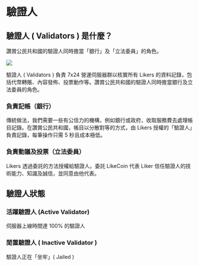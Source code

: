 # 驗證人

## 驗證人 \( Validators \) 是什麼？

讚賞公民共和國的驗證人同時擔當「銀行」及「立法委員」的角色。

![](https://downloads.intercomcdn.com/i/o/171690041/6511ab8dc89664869d5777c8/LikeCoin_AD78_PostList_1213.png)

驗證人 \( Validators \) 負責 7x24 營運伺服器群以核實所有 Likers 的資料記錄，包括代幣轉賬、內容發佈、投票動作等。讚賞公民共和國的驗證人同時擔當銀行及立法委員的角色。

### **負責記帳（銀行）**

傳統做法，我們需要一些有公信力的機構，例如銀行或政府，收取服務費去處理帳目記錄。在讚賞公民共和國，帳目以分散對等的方式，由 Likers 授權的「驗證人」負責記錄，每筆操作只需 5 秒且成本極低。

### **負責動議及投票（立法委員）**

Likers 透過委託的方法授權給驗證人。委託 LikeCoin 代表 Liker 信任驗證人的技術能力、知識及誠信，並同意由他代表。

## 驗證人狀態

### 活躍驗證人 \(Active Validator\) 

伺服器上線時間達 100% 的驗證人

### 閒置驗證人 \( Inactive Validator \)

驗證人正在「坐牢」\( Jailed \)

